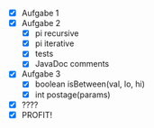 - [x] Aufgabe 1
- [x] Aufgabe 2
    - [x] pi recursive
    - [x] pi iterative
    - [x] tests
    - [x] JavaDoc comments
- [x] Aufgabe 3
    - [x] boolean isBetween(val, lo, hi)
    - [x] int postage(params)
- [x] ????
- [x] PROFIT!